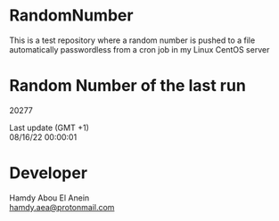 # RandomNumber    
This is a test repository where a random number is pushed to a file automatically passwordless from a cron job in my Linux CentOS server    
# Random Number of the last run   
20277
      
Last update (GMT +1)    
08/16/22 00:00:01
# Developer    
Hamdy Abou El Anein   
hamdy.aea@protonmail.com
